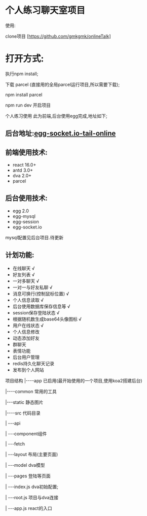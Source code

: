 # 个人练习聊天室项目

使用:

clone项目
[https://github.com/gmkgmk/onlineTalk]

# 打开方式:

执行npm install;

下载 parcel (直接用的全局parcel运行项目,所以需要下载);

npm install parcel

npm run dev 开启项目

个人练习使用
此为前端,后台使用egg完成,地址如下;

## 后台地址:[egg-socket.io-tail-online](https://github.com/gmkgmk/egg-socket.io-tail-online)

## 前端使用技术:

* react 16.0+
* antd 3.0+
* dva 2.0+
* parcel

## 后台使用技术:

* egg 2.0
* egg-mysql
* egg-session
* egg-socket.io

mysql配置见后台项目.待更新

## 计划功能:

* 在线聊天 √
* 好友列表 √
* 一对多聊天 √
* 一对一与好友私聊 √
* 消息可换行(控制鼠标位置) √
* 个人信息读取 √
* 后台使用数据库保存信息等 √
* session保存登陆状态 √
* 根据随机数生成base64头像图标 √
* 用户在线状态 √
* 个人信息修改
* 动态添加好友
* 群聊天
* 表情功能
* 后台用户管理
* redis持久化聊天记录
* 发布到个人网站

项目结构
|----app 已启用(最开始使用的一个项目,使用koa2搭建后台)

|----common 常用的工具

|---static 静态图片

|----src 代码目录

|  ---api

|  ---component组件

|  ---fetch

|  ---layout 布局(主要页面)

|  ---model dva模型

|  ---pages 登陆等页面

|  ---index.js dva初始配置;

|  ---root.js 项目与dva连接

|  ---app.js react的入口

